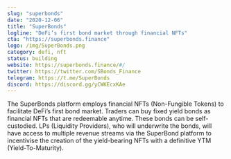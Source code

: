 ```yaml
---
slug: "superbonds"
date: "2020-12-06"
title: "SuperBonds"
logline: "DeFi’s first bond market through financial NFTs"
cta: "https://superbonds.finance"
logo: /img/SuperBonds.png
category: defi, nft
status: building
website: https://superbonds.finance/#/
twitter: https://twitter.com/SBonds_Finance
telegram: https://t.me/SuperBonds
discord: https://discord.gg/yCWKEcxKAe
---
```


The SuperBonds platform employs financial NFTs (Non-Fungible Tokens) to facilitate DeFi’s first bond market. 
Traders can buy fixed yield bonds as financial NFTs that are redeemable anytime. These bonds can be self-custodied. 
LPs (Liquidity Providers), who will underwrite the bonds, will have access to multiple revenue streams via the SuperBond 
platform to incentivise the creation of the yield-bearing NFTs with a definitive YTM (Yield-To-Maturity).
